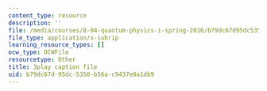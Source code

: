 ```yaml
---
content_type: resource
description: ''
file: /media/courses/8-04-quantum-physics-i-spring-2016/b79dc67d95dc5350b56ac9437e0a1db9_7euh_iwzSGo.vtt
file_type: application/x-subrip
learning_resource_types: []
ocw_type: OCWFile
resourcetype: Other
title: 3play caption file
uid: b79dc67d-95dc-5350-b56a-c9437e0a1db9
---
```

